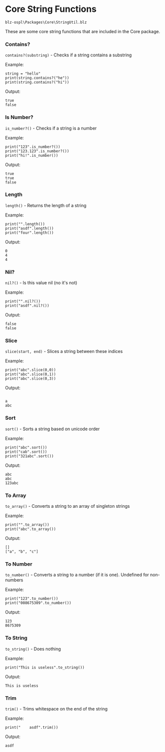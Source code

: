 # Core String Functions
`blz-ospl\Packages\Core\StringUtil.blz`

These are some core string functions that are included in the Core package.

### Contains?
`contains?(substring)` - Checks if a string contains a substring

Example:
```
string = "hello"
print(string.contains?("he"))
print(string.contains?("hi"))
```

Output:
```
true
false
```

### Is Number?
`is_number?()` - Checks if a string is a number

Example:
```
print("123".is_number?())
print("123.123".is_number?())
print("hi!".is_number())
```

Output:
```
true
true
false
```

### Length
`length()` - Returns the length of a string

Example:
```
print("".length())
print("asdf".length())
print("four".length())
```

Output:
```
0
4
4
```

### Nil?
`nil?()` - Is this value nil (no it's not)

Example:
```
print("".nil?())
print("asdf".nil?())
```

Output:
```
false
false
```

### Slice
`slice(start, end)` - Slices a string between these indices

Example:
```
print("abc".slice(0,0))
print("abc".slice(0,1))
print("abc".slice(0,3))
```

Output:
```

a
abc
```

### Sort
`sort()` - Sorts a string based on unicode order

Example:
```
print("abc".sort())
print("cab".sort())
print("321abc".sort())
```

Output:
```
abc
abc
123abc
```

### To Array
`to_array()` - Converts a string to an array of singleton strings

Example:
```
print("".to_array())
print("abc".to_array())
```

Output:
```
[]
["a", "b", "c"]
```

### To Number
`to_number()` - Converts a string to a number (if it is one). Undefined for non-numbers

Example:
```
print("123".to_number())
print("008675309".to_number())
```

Output:
```
123
8675309
```

### To String
`to_string()` - Does nothing

Example:
```
print("This is useless".to_string())
```

Output:
```
This is useless
```

### Trim
`trim()` - Trims whitespace on the end of the string

Example:
```
print("    asdf".trim())
```

Output:
```
asdf
```